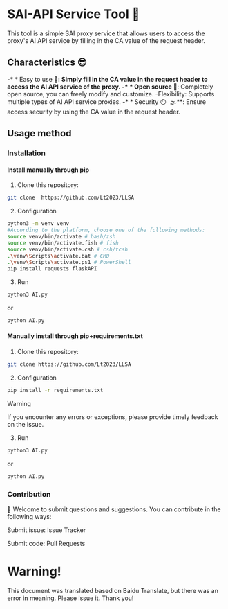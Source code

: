 # SAI-API Service Tool 🤖

This tool is a simple SAI proxy service that allows users to access the proxy's AI API service by filling in the CA value of the request header.

## Characteristics 😎

-* * Easy to use 🐨**:  Simply fill in the CA value in the request header to access the AI API service of the proxy.
-* * Open source 🤩**:  Completely open source, you can freely modify and customize.
-Flexibility: Supports multiple types of AI API service proxies.
-* * Security 😶 ‍ 🌫️**:  Ensure access security by using the CA value in the request header.

## Usage method

### Installation
#### Install manually through pip
1. Clone this repository:

```bash
git clone  https://github.com/Lt2023/LLSA
```

2. Configuration

```bash
python3 -m venv venv
#According to the platform, choose one of the following methods:
source venv/bin/activate # bash/zsh
source venv/bin/activate.fish # fish
source venv/bin/activate.csh # csh/tcsh
.\venv\Scripts\activate.bat # CMD
.\venv\Scripts\activate.ps1 # PowerShell
pip install requests flaskAPI
```

3. Run

``` bash
python3 AI.py
```
or
``` bash
python AI.py
```

#### Manually install through pip+requirements.txt
1. Clone this repository:

```bash
git clone https://github.com/Lt2023/LLSA
```

2. Configuration

```bash
pip install -r requirements.txt
```
> [!WARNING]  
> If you encounter any errors or exceptions, please provide timely feedback on the issue.

3. Run

``` bash
python3 AI.py
```
or
``` bash
python AI.py
```

### Contribution

🤩 Welcome to submit questions and suggestions. You can contribute in the following ways:

Submit issue: Issue Tracker

Submit code: Pull Requests



# Warning!
This document was translated based on Baidu Translate, but there was an error in meaning. Please issue it. Thank you!